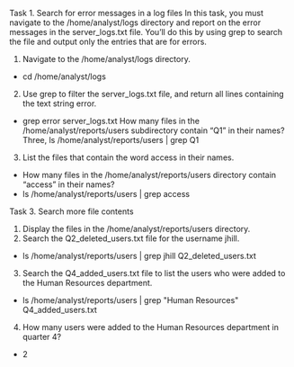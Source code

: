Task 1. Search for error messages in a log files
In this task, you must navigate to the /home/analyst/logs directory and report on the error messages in the server_logs.txt file. You’ll do this by using grep to search the file and output only the entries that are for errors.
1. Navigate to the /home/analyst/logs directory.
- cd /home/analyst/logs
2. Use grep to filter the server_logs.txt file, and return all lines containing the text string error.
- grep error server_logs.txt
How many files in the /home/analyst/reports/users subdirectory contain “Q1” in their names?
Three, ls /home/analyst/reports/users | grep Q1
3. List the files that contain the word access in their names.
- How many files in the /home/analyst/reports/users directory contain “access” in their names?
- ls /home/analyst/reports/users | grep access

Task 3. Search more file contents
1. Display the files in the /home/analyst/reports/users directory.
2. Search the Q2_deleted_users.txt file for the username jhill.
- ls /home/analyst/reports/users | grep jhill Q2_deleted_users.txt
3. Search the Q4_added_users.txt file to list the users who were added to the Human Resources department.
- ls /home/analyst/reports/users | grep "Human Resources" Q4_added_users.txt
4. How many users were added to the Human Resources department in quarter 4?
- 2
